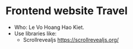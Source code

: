 # Frontend website Travel

- Who: Le Vo Hoang Hao Kiet.
- Use libraries like:
    + Scrollrevealjs https://scrollrevealjs.org/